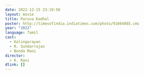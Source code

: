 ```yaml
---
date: 2022-12-15 23:19:58
layout: movie
title: Paruva Kadhal
poster: http://timesofindia.indiatimes.com/photo/91664885.cms
year: "2022"
language: Tamil
cast:
  - Kalingarayan
  - R. Sundarrajan
  - Bonda Mani
director:
  - K. Ravi
dlink: []
---
```

